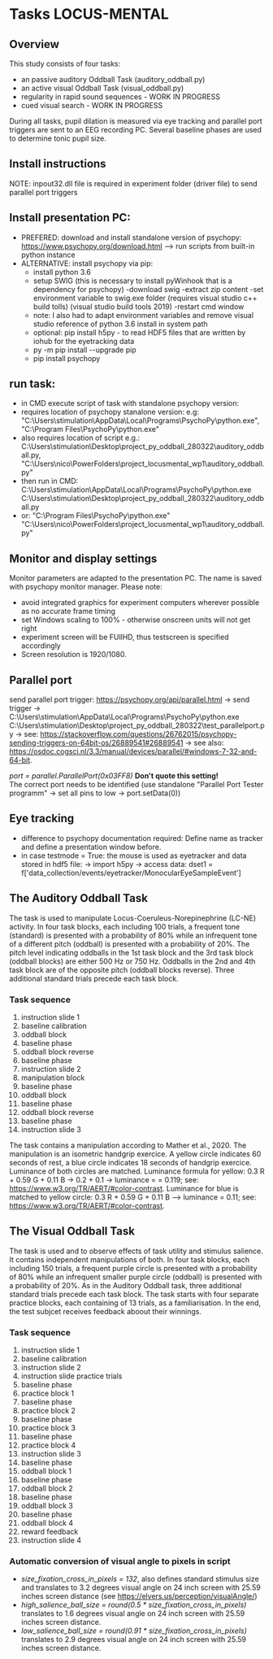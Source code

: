 # Tasks LOCUS-MENTAL

## Overview 
This study consists of four tasks:
* an passive auditory Oddball Task (auditory_oddball.py)
* an active visual Oddball Task (visual_oddball.py)
* regularity in rapid sound sequences - WORK IN PROGRESS
* cued visual search - WORK IN PROGRESS

During all tasks, pupil dilation is measured via eye tracking and parallel port triggers are sent to an EEG recording PC. Several baseline phases are used to determine tonic pupil size. 

## Install instructions
NOTE: inpout32.dll file is required in experiment folder (driver file) to send parallel port triggers

## Install presentation PC:
  * PREFERED: download and install standalone version of psychopy: https://www.psychopy.org/download.html
    --> run scripts from built-in python instance
  * ALTERNATIVE: install psychopy via pip:
      * install python 3.6
      * setup SWIG (this is necessary to install pyWinhook that is a dependency for psychopy)
        -download swig
        -extract zip content
        -set environment variable to swig.exe folder (requires visual studio c++ build tolls) (visual studio build tools 2019)
        -restart cmd window
      * note: I also had to adapt environment variables and remove visual studio reference of python 3.6 install in system path
      * optional: pip install h5py - to read HDF5 files that are written by iohub for the eyetracking data
      * py -m pip install --upgrade pip
      * pip install psychopy

## run task:
* in CMD execute script of task with standalone psychopy version:
* requires location of psychopy stanalone version: e.g: "C:\Users\stimulation\AppData\Local\Programs\PsychoPy\python.exe", "C:\Program Files\PsychoPy\python.exe"
* also requires location of script e.g.: C:\Users\stimulation\Desktop\project_py_oddball_280322\auditory_oddball.py, "C:\Users\nico\PowerFolders\project_locusmental_wp1\auditory_oddball.py"
* then run in CMD: C:\Users\stimulation\AppData\Local\Programs\PsychoPy\python.exe C:\Users\stimulation\Desktop\project_py_oddball_280322\auditory_oddball.py
* or: "C:\Program Files\PsychoPy\python.exe" "C:\Users\nico\PowerFolders\project_locusmental_wp1\auditory_oddball.py"

## Monitor and display settings
Monitor parameters are adapted to the presentation PC. The name is saved with psychopy monitor manager. Please note:
* avoid integrated graphics for experiment computers wherever possible as no accurate frame timing
* set Windows scaling to 100% - otherwise onscreen units will not get right
* experiment screen will be FUllHD, thus testscreen is specified accordingly
* Screen resolution is 1920/1080.

## Parallel port
send parallel port trigger: https://psychopy.org/api/parallel.html -> send trigger -> C:\Users\stimulation\AppData\Local\Programs\PsychoPy\python.exe C:\Users\stimulation\Desktop\project_py_oddball_280322\test_parallelport.py -> see: https://stackoverflow.com/questions/26762015/psychopy-sending-triggers-on-64bit-os/26889541#26889541 -> see also: https://osdoc.cogsci.nl/3.3/manual/devices/parallel/#windows-7-32-and-64-bit.

*port = parallel.ParallelPort(0x03FF8)*
**Don't quote this setting!** <br/>The correct port needs to be identified (use standalone "Parallel Port Tester programm" -> set all pins to low -> port.setData(0))

## Eye tracking
* difference to psychopy documentation required: Define name as tracker and define a presentation window before.
* in case testmode = True: the mouse is used as eyetracker and data stored in hdf5 file: -> import h5py -> access data: dset1 = f['data_collection/events/eyetracker/MonocularEyeSampleEvent']

## The Auditory Oddball Task
The task is used to manipulate Locus-Coeruleus-Norepinephrine (LC-NE) activity. In four task blocks, each including 100 trials, a frequent tone (standard) is presented with a probability of 80% while an infrequent tone of a different pitch (oddball) is presented with a probability of 20%. The pitch level indicating oddballs in the 1st task block and the 3rd task block (oddball blocks) are either 500 Hz or 750 Hz. Oddballs in the 2nd and 4th task block are of the opposite pitch (oddball blocks reverse). Three additional standard trials precede each task block.  

### Task sequence
1. instruction slide 1
2. baseline calibration
3. oddball block
4. baseline phase
5. oddball block reverse
6. baseline phase
7. instruction slide 2
8. manipulation block
9. baseline phase
10. oddball block
11. baseline phase
12. oddball block reverse
13. baseline phase
14. instruction slide 3

The task contains a manipulation according to Mather et al., 2020. The manipulation is an isometric handgrip exercice. A yellow circle indicates 60 seconds of rest, a blue circle indicates 18 seconds of handgrip exercice. Luminance of both circles are matched. Luminance formula for yellow: 0.3 R + 0.59 G + 0.11 B -> 0.2 + 0.1 -> luminance = = 0.119; see:  https://www.w3.org/TR/AERT/#color-contrast. Luminance for blue is matched to yellow circle: 0.3 R + 0.59 G + 0.11 B --> luminance = 0.11; see: https://www.w3.org/TR/AERT/#color-contrast.

## The Visual Oddball Task
The task is used and to observe effects of task utility and stimulus salience. It contains independent manipulations of both. In four task blocks, each including 150 trials, a frequent purple circle is presented with a probability of 80% while an infrequent smaller purple circle (oddball) is presented with a probability of 20%. As in the Auditory Oddball task, three additional standard trials precede each task block. The task starts with four separate practice blocks, each containing of 13 trials, as a familiarisation. In the end, the test subjcet receives feedback aboout their winnings. 

### Task sequence
1. instruction slide 1
2. baseline calibration
3. instruction slide 2
4. instruction slide practice trials
5. baseline phase
6. practice block 1
7. baseline phase
8. practice block 2
9. baseline phase
10. practice block 3
11. baseline phase
12. practice block 4
13. instruction slide 3
14. baseline phase
15. oddball block 1
16. baseline phase
17. oddball block 2
17. baseline phase
18. oddball block 3
19. baseline phase
20. oddball block 4
21. reward feedback
22. instruction slide 4

### Automatic conversion of visual angle to pixels in script
* *size_fixation_cross_in_pixels = 132*, also defines standard stimulus size and translates to 3.2 degrees visual angle on 24 inch screen with 25.59 inches screen distance (see https://elvers.us/perception/visualAngle/)
* *high_salience_ball_size = round(0.5 * size_fixation_cross_in_pixels)* translates to 1.6 degrees visual angle on 24 inch screen with 25.59 inches screen distance.
* *low_salience_ball_size = round(0.91 * size_fixation_cross_in_pixels)* translates to 2.9 degrees visual angle on 24 inch screen with 25.59 inches screen distance.
